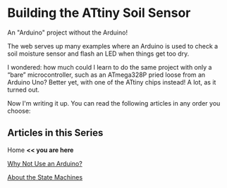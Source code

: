 # Building the ATtiny Soil Sensor
An "Arduino" project without the Arduino!

The web serves up many examples where an Arduino is used to check a soil moisture sensor and flash an LED when things get too dry. 

I wondered: how much could I learn to do the same project with only a &ldquo;bare&rdquo; microcontroller, such as an ATmega328P pried loose from an Arduino Uno? Better yet, with one of the ATtiny chips instead! A lot, as it turned out. 

Now I'm writing it up. You can read the following articles in any order you choose:

## Articles in this Series
Home **<< you are here**

[Why Not Use an Arduino?](https://iowadave.github.io/ATtiny_Soil_Sentinel/posts/2022-06-25-why-not-use-an-arduino)

[About the State Machines](https://iowadave.github.io/ATtiny_Soil_Sentinel/posts/2022-06-28-about-the-state-machines)
